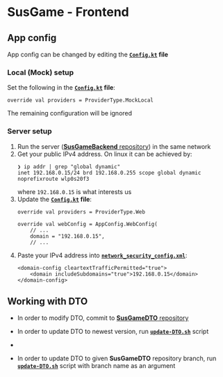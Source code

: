 # SusGame - Frontend

## App config

App config can be changed by editing the **[`Config.kt`](app/src/main/java/edu/agh/susgame/front/Config.kt) file**

### Local (Mock) setup

Set the following in the **[`Config.kt`](app/src/main/java/edu/agh/susgame/front/Config.kt) file**:
```
override val providers = ProviderType.MockLocal
```
The remaining configuration will be ignored

### Server setup
1. Run the server ([**SusGameBackend** repository](https://github.com/Nepommuck/SusGameBackend)) in the same network
2. Get your public IPv4 address. On linux it can be achieved by:
    ```
    ❯ ip addr | grep "global dynamic"
    inet 192.168.0.15/24 brd 192.168.0.255 scope global dynamic noprefixroute wlp0s20f3
    ```
   where `192.168.0.15` is what interests us
3. Update the **[`Config.kt`](app/src/main/java/edu/agh/susgame/front/Config.kt) file**:
    ```
    override val providers = ProviderType.Web

    override val webConfig = AppConfig.WebConfig(
        // ...
        domain = "192.168.0.15",
        // ...
    ```
4. Paste your IPv4 address into [**`network_security_config.xml`**](./app/src/main/res/xml/network_security_config.xml):
    ```
    <domain-config cleartextTrafficPermitted="true">
        <domain includeSubdomains="true">192.168.0.15</domain>
    </domain-config>
    ```

## Working with DTO
- In order to modify DTO, commit to [**SusGameDTO** repository](https://github.com/Nepommuck/SusGameDTO)
   
- In order to update DTO to newest version, run [**`update-DTO.sh`**](./scripts/update-DTO.sh) script
- 
- In order to update DTO to given **SusGameDTO** repository branch, run [**`update-DTO.sh`**](./scripts/update-DTO.sh) script with branch name as an argument
